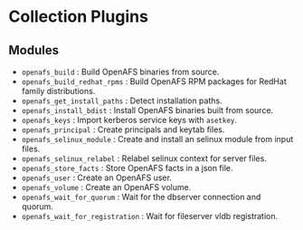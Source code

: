 # Collection Plugins

## Modules

- `openafs_build` : Build OpenAFS binaries from source.
- `openafs_build_redhat_rpms` : Build OpenAFS RPM packages for RedHat family distributions.
- `openafs_get_install_paths` : Detect installation paths.
- `openafs_install_bdist` : Install OpenAFS binaries built from source.
- `openafs_keys` : Import kerberos service keys with `asetkey`.
- `openafs_principal` : Create principals and keytab files.
- `openafs_selinux_module` : Create and install an selinux module from input files.
- `openafs_selinux_relabel` : Relabel selinux context for server files.
- `openafs_store_facts` : Store OpenAFS facts in a json file.
- `openafs_user` : Create an OpenAFS user.
- `openafs_volume` : Create an OpenAFS volume.
- `openafs_wait_for_quorum` :  Wait for the dbserver connection and quorum.
- `openafs_wait_for_registration` :  Wait for fileserver vldb registration.
